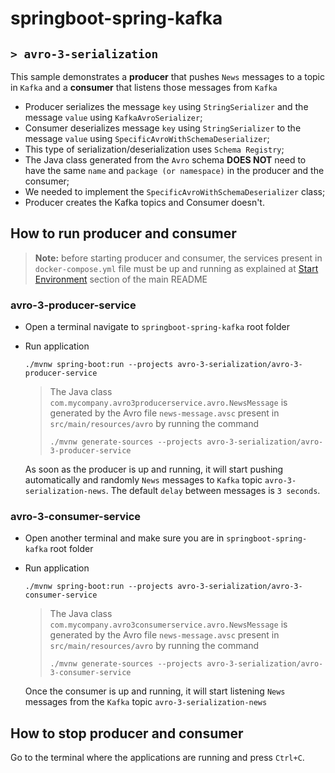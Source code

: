 # springboot-spring-kafka
## `> avro-3-serialization`

This sample demonstrates a **producer** that pushes `News` messages to a topic in `Kafka` and a **consumer** that listens those messages from `Kafka`
- Producer serializes the message `key` using `StringSerializer` and the message `value` using `KafkaAvroSerializer`;
- Consumer deserializes message `key` using `StringSerializer` to the message `value` using `SpecificAvroWithSchemaDeserializer`;
- This type of serialization/deserialization uses `Schema Registry`;
- The Java class generated from the `Avro` schema **DOES NOT** need to have the same `name` and `package (or namespace)` in the producer and the consumer;
- We needed to implement the `SpecificAvroWithSchemaDeserializer` class;
- Producer creates the Kafka topics and Consumer doesn't.

## How to run producer and consumer

> **Note:** before starting producer and consumer, the services present in `docker-compose.yml` file must be up and running as explained at [Start Environment](https://github.com/ivangfr/springboot-spring-kafka#start-environment) section of the main README

### avro-3-producer-service

- Open a terminal navigate to `springboot-spring-kafka` root folder

- Run application
  ```
  ./mvnw spring-boot:run --projects avro-3-serialization/avro-3-producer-service
  ```
  > The Java class `com.mycompany.avro3producerservice.avro.NewsMessage` is generated by the Avro file `news-message.avsc` present in `src/main/resources/avro` by running the command
  > ```
  > ./mvnw generate-sources --projects avro-3-serialization/avro-3-producer-service
  > ```

  As soon as the producer is up and running, it will start pushing automatically and randomly `News` messages to `Kafka` topic `avro-3-serialization-news`. The default `delay` between messages is `3 seconds`.

### avro-3-consumer-service

- Open another terminal and make sure you are in `springboot-spring-kafka` root folder

- Run application
  ```
  ./mvnw spring-boot:run --projects avro-3-serialization/avro-3-consumer-service
  ```
  > The Java class `com.mycompany.avro3consumerservice.avro.NewsMessage` is generated by the Avro file `news-message.avsc` present in `src/main/resources/avro` by running the command
  > ```
  > ./mvnw generate-sources --projects avro-3-serialization/avro-3-consumer-service
  > ```

  Once the consumer is up and running, it will start listening `News` messages from the `Kafka` topic `avro-3-serialization-news`
  
## How to stop producer and consumer

Go to the terminal where the applications are running and press `Ctrl+C`.
